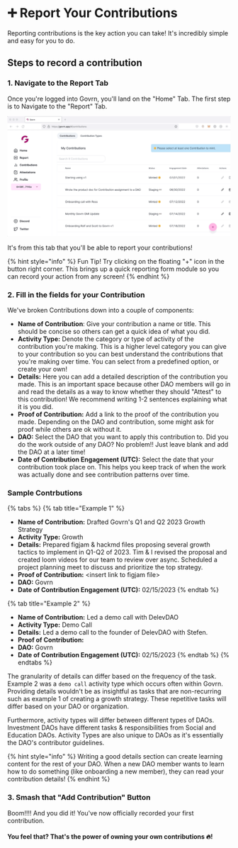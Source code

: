# ➕ Report Your Contributions

Reporting contributions is the key action you can take!  It's incredibly simple and easy for you to do.

## Steps to record a contribution

### 1. Navigate to the Report Tab

Once you're logged into Govrn, you'll land on the "Home" Tab.  The first step is to Navigate to the "Report" Tab.

![](<../../.gitbook/assets/Navigate to the record tab cropped.gif>)

It's from this tab that you'll be able to report your contributions!

{% hint style="info" %}
Fun Tip!  Try clicking on the floating "+" icon in the button right corner.  This brings up a quick reporting form module so you can record your action from any screen!
{% endhint %}

### 2. Fill in the fields for your Contribution

We've broken Contributions down into a couple of components:

* **Name of Contribution**:  Give your contribution a name or title.  This should be concise so others can get a quick idea of what you did.
* **Activity Type:**  Denote the category or type of activity of the contribution you're making.  This is a higher level category you can give to your contribution so you can best understand the contributions that you're making over time.  You can select from a predefined option, or create your own!
* **Details:**  Here you can add a detailed description of the contribution you made.  This is an important space because other DAO members will go in and read the details as a way to know whether they should "Attest" to this contribution!  We recommend writing 1-2 sentences explaining what it is you did.
* **Proof of Contribution:**  Add a link to the proof of the contribution you made.  Depending on the DAO and contribution, some might ask for proof while others are ok without it.
* **DAO:**  Select the DAO that you want to apply this contribution to.  Did you do the work outside of any DAO?  No problem!!  Just leave blank and add the DAO at a later time!
* **Date of Contribution Engagement (UTC):**  Select the date that your contribution took place on.  This helps you keep track of when the work was actually done and see contribution patterns over time.

### Sample Contrbutions

{% tabs %}
{% tab title="Example 1" %}
* **Name of Contribution:** Drafted Govrn's Q1 and Q2 2023 Growth Strategy
* **Activity Type:** Growth
* **Details:** Prepared figjam & hackmd files proposing several growth tactics to implement in Q1-Q2 of 2023. Tim & I revised the proposal and created loom videos for our team to review over async. Scheduled a project planning meet to discuss and prioritize the top strategy.
* **Proof of Contribution:** \<insert link to figjam file>
* **DAO:** Govrn
* **Date of Contribution Engagement (UTC):** 02/15/2023
{% endtab %}

{% tab title="Example 2" %}
* **Name of Contribution:** Led a demo call with DelevDAO
* **Activity Type:** Demo Call
* **Details:** Led a demo call to the founder of DelevDAO with Stefen.&#x20;
* **Proof of Contribution:**&#x20;
* **DAO:** Govrn
* **Date of Contribution Engagement (UTC):** 02/15/2023
{% endtab %}
{% endtabs %}

The granularity of details can differ based on the frequency of the task. Example 2 was a `demo call` activity type which occurs often within Govrn. Providing details wouldn't be as insightful as tasks that are non-recurring such as example 1 of creating a growth strategy. These repetitive tasks will differ based on your DAO or organization.&#x20;

Furthermore, activity types will differ between different types of DAOs. Investment DAOs have different tasks & responsibilities from Social and Education DAOs. Activity Types are also unique to DAOs as it's essentially the DAO's contributor guidelines.

{% hint style="info" %}
Writing a good details section can create learning content for the rest of your DAO. When a new DAO member wants to learn how to do something (like onboarding a new member), they can read your contribution details!
{% endhint %}

### 3.  Smash that "Add Contribution" Button

Boom!!!! And you did it!  You've now officially recorded your first contribution.

#### You feel that?  That's the power of owning your own contributions 🔥!
